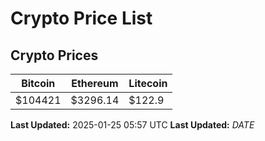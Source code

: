 # Crypto Price List

## Crypto Prices
| Bitcoin | Ethereum | Litecoin |
| ------- | -------- | -------- |
| $104421 | $3296.14 | $122.9 |
**Last Updated:** 2025-01-25 05:57 UTC
**Last Updated:** $DATE$
